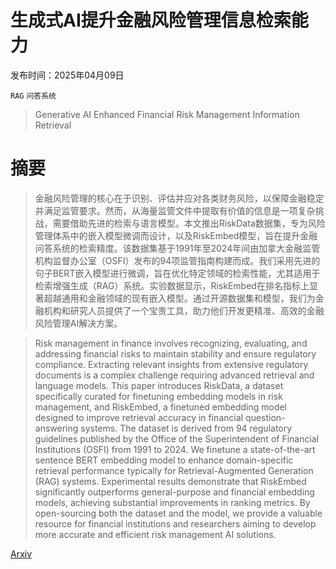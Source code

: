 # 生成式AI提升金融风险管理信息检索能力

发布时间：2025年04月09日

`RAG` `问答系统`

> Generative AI Enhanced Financial Risk Management Information Retrieval

# 摘要

> 金融风险管理的核心在于识别、评估并应对各类财务风险，以保障金融稳定并满足监管要求。然而，从海量监管文件中提取有价值的信息是一项复杂挑战，需要借助先进的检索与语言模型。本文推出RiskData数据集，专为风险管理体系中的嵌入模型微调而设计，以及RiskEmbed模型，旨在提升金融问答系统的检索精度。该数据集基于1991年至2024年间由加拿大金融监管机构监督办公室（OSFI）发布的94项监管指南构建而成。我们采用先进的句子BERT嵌入模型进行微调，旨在优化特定领域的检索性能，尤其适用于检索增强生成（RAG）系统。实验数据显示，RiskEmbed在排名指标上显著超越通用和金融领域的现有嵌入模型。通过开源数据集和模型，我们为金融机构和研究人员提供了一个宝贵工具，助力他们开发更精准、高效的金融风险管理AI解决方案。

> Risk management in finance involves recognizing, evaluating, and addressing financial risks to maintain stability and ensure regulatory compliance. Extracting relevant insights from extensive regulatory documents is a complex challenge requiring advanced retrieval and language models. This paper introduces RiskData, a dataset specifically curated for finetuning embedding models in risk management, and RiskEmbed, a finetuned embedding model designed to improve retrieval accuracy in financial question-answering systems. The dataset is derived from 94 regulatory guidelines published by the Office of the Superintendent of Financial Institutions (OSFI) from 1991 to 2024. We finetune a state-of-the-art sentence BERT embedding model to enhance domain-specific retrieval performance typically for Retrieval-Augmented Generation (RAG) systems. Experimental results demonstrate that RiskEmbed significantly outperforms general-purpose and financial embedding models, achieving substantial improvements in ranking metrics. By open-sourcing both the dataset and the model, we provide a valuable resource for financial institutions and researchers aiming to develop more accurate and efficient risk management AI solutions.

[Arxiv](https://arxiv.org/abs/2504.06293)